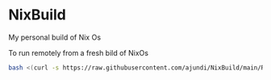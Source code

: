 # NixBuild
My personal build of Nix Os

To run remotely from a fresh bild of NixOs 
``` bash
bash <(curl -s https://raw.githubusercontent.com/ajundi/NixBuild/main/RebuildNixNoDependancy.sh)

```